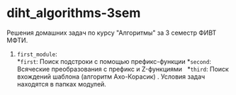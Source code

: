 # diht_algorithms-3sem
Решения домашних задач по курсу "Алгоритмы" за 3 семестр ФИВТ МФТИ.  
1. `first_module`:  
   *`first`: Поиск подстроки с помощью префикс-функции
   *`second`: Всяческие преобразования с префикс и Z-функциями
   *`third`: Поиск вхождений шаблона (алгоритм Ахо-Корасик) . 
   Условия задач находятся в папках модулей.

